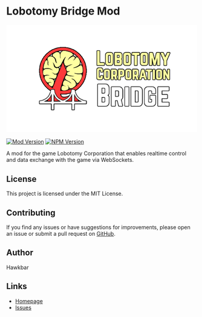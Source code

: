 # Lobotomy Bridge Mod

![Lobotomy Corp Bridge logo](logo.png)

[![Mod Version](https://img.shields.io/github/v/release/Hawkbat/LobotomyBridgeMod)](https://github.com/Hawkbat/LobotomyBridgeMod/releases)
[![NPM Version](https://img.shields.io/npm/v/lobotomy-corp-bridge)](https://www.npmjs.com/package/lobotomy-corp-bridge)

A mod for the game Lobotomy Corporation that enables realtime control and data exchange with the game via WebSockets.

## License

This project is licensed under the MIT License.

## Contributing

If you find any issues or have suggestions for improvements, please open an issue or submit a pull request on [GitHub](https://github.com/Hawkbat/lobotomy-corp-bridge).

## Author

Hawkbar

## Links

- [Homepage](https://github.com/Hawkbat/LobotomyBridgeMod)
- [Issues](https://github.com/Hawkbat/LobotomyBridgeMod/issues)